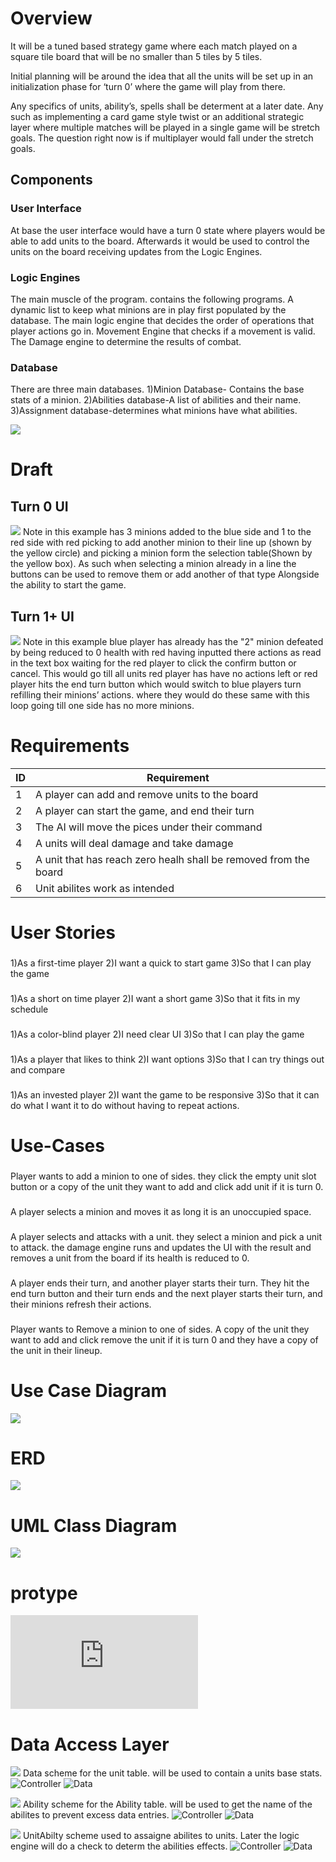# Overview
It will be a tuned based strategy game where each match played on a square tile board that will be no smaller than 5 tiles by 5 tiles.

Initial planning will be around the idea that all the units will be set up in an initialization phase for ‘turn 0’ where the game will play from there.

Any specifics of units, ability’s, spells shall be determent at a later date. Any such as implementing a card game style twist or an additional strategic layer where multiple matches will be played in a single game will be stretch goals. The question right now is if multiplayer would fall under the stretch goals.

## Components
### User Interface
At base the user interface would have a turn 0 state where players would be able to add units to the board. Afterwards it would be used to control the units on the board receiving updates from the Logic Engines.

### Logic Engines
The main muscle of the program. contains the following programs.
  A dynamic list to keep what minions are in play first populated by the database.
  The main logic engine that decides the order of operations that player actions go in.
  Movement Engine that checks if a movement is valid.
  The Damage engine to determine the results of combat.
  

### Database
There are three main databases.
  1)Minion Database- Contains the base stats of a minion.
  2)Abilities database-A list of abilities and their name.
  3)Assignment database-determines what minions have what abilities.


![](https://github.com/WDCaldwell/Strategy-Game-For-SENIOR-PROJECT/blob/746cd2f9173306e07a30f72d28a32b2b2d40dd98/ReadMe%20Images/components.png)

# Draft
## Turn 0 UI
![](https://github.com/WDCaldwell/Strategy-Game-For-SENIOR-PROJECT/blob/4a1a45e28305de5753411d4ccc0f96250449e433/ReadMe%20Images/wireframe_turn_0.png)
Note in this example has 3 minions added to the blue side and 1 to the red side with red picking to add another minion to their line up (shown by the yellow circle) and picking a minion form the selection table(Shown by the yellow box). As such when selecting a minion already in a line the buttons can be used to remove them or add another of that type Alongside the ability to start the game.

## Turn 1+ UI
![](https://github.com/WDCaldwell/Strategy-Game-For-SENIOR-PROJECT/blob/4a1a45e28305de5753411d4ccc0f96250449e433/ReadMe%20Images/wireframe_turn_1.png)
Note in this example blue player has already has the "2" minion defeated by being reduced to 0 health with red having inputted there actions as read in the text box waiting for the red player to click the confirm button or cancel. This would go till all units red player has have no actions left or red player hits the end turn button which would switch to blue players turn refilling their minions’ actions. where they would do these same with this loop going till one side has no more minions.

# Requirements 
|ID|Requirement|
|-|-|
|1|A player can add and remove units to the board|
|2|A player can start the game, and end their turn|
|3|The AI will move the pices under their command|
|4|A units will deal damage and take damage|
|5|A unit that has reach zero healh shall be removed from the board|
|6|Unit abilites work as intended|

# User Stories
### 
1)As a first-time player
2)I want a quick to start game
3)So that I can play the game

### 
1)As a short on time player
2)I want a short game
3)So that it fits in my schedule

### 
1)As a color-blind player
2)I need clear UI
3)So that I can play the game

### 
1)As a player that likes to think
2)I want options
3)So that I can try things out and compare

### 
1)As an invested player
2)I want the game to be responsive
3)So that it can do what I want it to do without having to repeat actions.

# Use-Cases
### 
Player wants to add a minion to one of sides. they click the empty unit slot button or a copy of the unit they want to add and click add unit if it is turn 0.

### 
A player selects a minion and moves it as long it is an unoccupied space.

### 
A player selects and attacks with a unit. they select a minion and pick a unit to attack. the damage engine runs and updates the UI with the result and removes a unit from the board if its health is reduced to 0.

### 
A player ends their turn, and another player starts their turn. They hit the end turn button and their turn ends and the next player starts their turn, and their minions refresh their actions.

### 
Player wants to Remove a minion to one of sides. A copy of the unit they want to add and click remove the unit if it is turn 0 and they have a copy of the unit in their lineup.

# Use Case Diagram
![](https://github.com/WDCaldwell/Strategy-Game-For-SENIOR-PROJECT/blob/4a1a45e28305de5753411d4ccc0f96250449e433/ReadMe%20Images/use_case_diagram.png)

# ERD
![](https://github.com/WDCaldwell/Strategy-Game-For-SENIOR-PROJECT/blob/000657594cbf3e031c024efba347fc263d4f3d8d/ReadMe%20Images/chennotation_entity_relationship_diagram_.png)

# UML Class Diagram 
![](https://github.com/WDCaldwell/Strategy-Game-For-SENIOR-PROJECT/blob/000657594cbf3e031c024efba347fc263d4f3d8d/ReadMe%20Images/UML%20Class%20Diagram.png)

# protype
![Protype](https://github.com/WDCaldwell/Strategy-Game-For-SENIOR-PROJECT/blob/6cc484c56659ecee1731011303d1f0cb60fead63/Protype/ReadMeProtype.md)

# Data Access Layer
![](https://github.com/WDCaldwell/Strategy-Game-For-SENIOR-PROJECT/blob/ed4c77ee02bbd343d88d526f6bc0ebe23362dbb6/ReadMe%20Images/Data%20Access/unit.PNG)
Data scheme for the unit table. will be used to contain a units base stats.
![Controller](https://github.com/WDCaldwell/Strategy-Game-For-SENIOR-PROJECT/blob/ed4c77ee02bbd343d88d526f6bc0ebe23362dbb6/Protype/Strategy%20game%20for%20SENIOR%20PROJECT/Controllers/UnitController.cs)
![Data](https://github.com/WDCaldwell/Strategy-Game-For-SENIOR-PROJECT/blob/ed4c77ee02bbd343d88d526f6bc0ebe23362dbb6/Protype/Strategy%20game%20for%20SENIOR%20PROJECT/Models/Unit.cs)

![](https://github.com/WDCaldwell/Strategy-Game-For-SENIOR-PROJECT/blob/ed4c77ee02bbd343d88d526f6bc0ebe23362dbb6/ReadMe%20Images/Data%20Access/Ability.PNG)
Ability scheme for the Ability table. will be used to get the name of the abilites to prevent excess data entries.
![Controller](https://github.com/WDCaldwell/Strategy-Game-For-SENIOR-PROJECT/blob/ed4c77ee02bbd343d88d526f6bc0ebe23362dbb6/Protype/Strategy%20game%20for%20SENIOR%20PROJECT/Controllers/AbilityController.cs)
![Data](https://github.com/WDCaldwell/Strategy-Game-For-SENIOR-PROJECT/blob/ed4c77ee02bbd343d88d526f6bc0ebe23362dbb6/Protype/Strategy%20game%20for%20SENIOR%20PROJECT/Models/Ability.cs)

![](https://github.com/WDCaldwell/Strategy-Game-For-SENIOR-PROJECT/blob/ed4c77ee02bbd343d88d526f6bc0ebe23362dbb6/ReadMe%20Images/Data%20Access/UnitAbility.PNG)
UnitAbilty scheme used to assaigne abilites to units. Later the logic engine will do a check to determ the abilities effects.
![Controller](https://github.com/WDCaldwell/Strategy-Game-For-SENIOR-PROJECT/blob/ed4c77ee02bbd343d88d526f6bc0ebe23362dbb6/Protype/Strategy%20game%20for%20SENIOR%20PROJECT/Controllers/UnitAbilityController.cs)
![Data](https://github.com/WDCaldwell/Strategy-Game-For-SENIOR-PROJECT/blob/ed4c77ee02bbd343d88d526f6bc0ebe23362dbb6/Protype/Strategy%20game%20for%20SENIOR%20PROJECT/Models/UnitAbility.cs)



